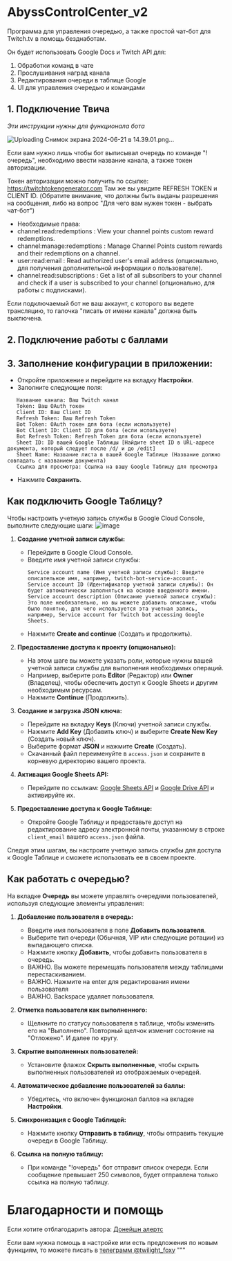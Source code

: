 # AbyssControlCenter_v2 
Программа для управления очередью, а также простой чат-бот для Twitch.tv в помощь безднаботам.

Он будет использовать Google Docs и Twitch API для:
1. Обработки команд в чате
2. Прослушивания наград канала
3. Редактирования очереди в таблице Google
4. UI для управления очередью и командами

## 1. Подключение Твича

_Эти инструкции нужны для функционала бота_
   
![Uploading Снимок экрана 2024-06-21 в 14.39.01.png…](<img width="1512" alt="Снимок экрана 2024-06-21 в 14 39 01" src="https://github.com/user-attachments/assets/a1fb91dc-d8f4-4ed3-85f6-17fec315f71a">)


Если вам нужно лишь чтобы бот выписывал очередь по команде "!очередь", необходимо ввести название канала, а также токен авторизации. 

Токен авторизации можно получить по ссылке: https://twitchtokengenerator.com Там же вы увидите REFRESH TOKEN и CLIENT ID.
(Обратите внимание, что должны быть выданы разрешения на сообщения, либо на вопрос "Для чего вам нужен токен - выбрать чат-бот")

   - Необходимые права:
   - channel:read:redemptions : View your channel points custom reward redemptions.
   - channel:manage:redemptions : Manage Channel Points custom rewards and their redemptions on a channel.
   - user:read:email : Read authorized user's email address (опционально, для получения дополнительной информации о пользователе).
   - channel:read:subscriptions : Get a list of all subscribers to your channel and check if a user is subscribed to your channel (опционально, для работы с подписками).

Если подключаемый бот не ваш аккаунт, с которого вы ведете трансляцию, то галочка "писать от имени канала" должна быть выключена.

## 2. Подключение работы с баллами


## 3. Заполнение конфигурации в приложении:
   - Откройте приложение и перейдите на вкладку **Настройки**.
   - Заполните следующие поля:
   ```text
      Название канала: Ваш Twitch канал
      Token: Ваш OAuth токен
      Client ID: Ваш Client ID
      Refresh Token: Ваш Refresh Token
      Bot Token: OAuth токен для бота (если используете)
      Bot Client ID: Client ID для бота (если используете)
      Bot Refresh Token: Refresh Token для бота (если используете)
      Sheet ID: ID вашей Google Таблицы [Найдите sheet ID в URL-адресе документа, который следует после /d/ и до /edit]
      Sheet Name: Название листа в вашей Google Таблице (Название должно совпадать с названием документа)
      Ссылка для просмотра: Ссылка на вашу Google Таблицу для просмотра
   ```
- Нажмите **Сохранить**.

## Как подключить Google Таблицу?

Чтобы настроить учетную запись службы в Google Cloud Console, выполните следующие шаги:
![image](https://github.com/TwilightFoxy/coffee_bot/assets/62305710/ec78d92e-d1bb-403f-9fc4-807beb97c204)

1. **Создание учетной записи службы:**
    - Перейдите в Google Cloud Console.
    - Введите имя учетной записи службы:
      ```text
      Service account name (Имя учетной записи службы): Введите описательное имя, например, twitch-bot-service-account.
      Service account ID (Идентификатор учетной записи службы): Он будет автоматически заполняться на основе введенного имени.
      Service account description (Описание учетной записи службы): Это поле необязательно, но вы можете добавить описание, чтобы было понятно, для чего используется эта учетная запись, например, Service account for Twitch bot accessing Google Sheets.
      ```
    - Нажмите **Create and continue** (Создать и продолжить).

2. **Предоставление доступа к проекту (опционально):**
    - На этом шаге вы можете указать роли, которые нужны вашей учетной записи службы для выполнения необходимых операций.
    - Например, выберите роль **Editor** (Редактор) или **Owner** (Владелец), чтобы обеспечить доступ к Google Sheets и другим необходимым ресурсам.
    - Нажмите **Continue** (Продолжить).

3. **Создание и загрузка JSON ключа:**
    - Перейдите на вкладку **Keys** (Ключи) учетной записи службы.
    - Нажмите **Add Key** (Добавить ключ) и выберите **Create New Key** (Создать новый ключ).
    - Выберите формат **JSON** и нажмите **Create** (Создать).
    - Скачанный файл переименуйте в `access.json` и сохраните в корневую директорию вашего проекта.

4. **Активация Google Sheets API:**
    - Перейдите по ссылкам: [Google Sheets API](https://console.cloud.google.com/apis/library/sheets.googleapis.com) и [Google Drive API](https://console.cloud.google.com/apis/library/drive.googleapis.com) и активируйте их.

5. **Предоставление доступа к Google Таблице:**
    - Откройте Google Таблицу и предоставьте доступ на редактирование адресу электронной почты, указанному в строке `client_email` вашего `access.json` файла.

Следуя этим шагам, вы настроите учетную запись службы для доступа к Google Таблице и сможете использовать ее в своем проекте.

## Как работать с очередью?

На вкладке **Очередь** вы можете управлять очередями пользователей, используя следующие элементы управления:

1. **Добавление пользователя в очередь:**
    - Введите имя пользователя в поле **Добавить пользователя**.
    - Выберите тип очереди (Обычная, VIP или следующие ротации) из выпадающего списка.
    - Нажмите кнопку **Добавить**, чтобы добавить пользователя в очередь.
    - ВАЖНО. Вы можете перемещать пользователя между таблицами перестаскиванием.
    - ВАЖНО. Нажмите на enter для редактирования имени пользователя
    - ВАЖНО. Backspace удаляет пользователя.

2. **Отметка пользователя как выполненного:**
    - Щелкните по статусу пользователя в таблице, чтобы изменить его на "Выполнено". Повторный щелчок изменит состояние на "Отложено". И далее по кругу.

3. **Скрытие выполненных пользователей:**
    - Установите флажок **Скрыть выполненные**, чтобы скрыть выполненных пользователей из отображаемых очередей.

4. **Автоматическое добавление пользователей за баллы:**
    - Убедитесь, что включен функционал баллов на вкладке **Настройки**.

5. **Синхронизация с Google Таблицей:**
    - Нажмите кнопку **Отправить в таблицу**, чтобы отправить текущие очереди в Google Таблицу.

6. **Ссылка на полную таблицу:**
    - При команде "!очередь" бот отправит список очереди. Если сообщение превышает 250 символов, будет отправлена только ссылка на полную таблицу.

# Благодарности и помощь
Если хотите отблагодарить автора: [Донейшн алертс](https://www.donationalerts.com/r/twilightfoxy)

Если вам нужна помощь в настройке или есть предложения по новым функциям, то можете писать в [телеграмм @twilight_foxy](https://t.me/twilight_foxy)
"""
